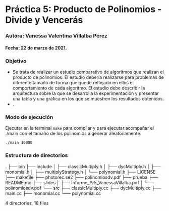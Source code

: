 # **Práctica 5: Producto de Polinomios - Divide y Vencerás**
### Autora: Vanessa Valentina Villalba Pérez
#### Fecha: 22 de marzo de 2021.

### Objetivo
- Se trata de realizar un estudio comparativo de algoritmos que realizan el producto de polinomios. El estudio debería realizarse para problemas de diferente tamaño de forma que quede reflejado en ellos el comportamiento de cada algoritmo. El estudio debe describir la arquitectura sobre la que se desarrolla la experimentación y presentar una tabla y una gráfica en los que se muestren los resultados obtenidos.
- .

### Modo de ejecución
Ejecutar en la terminal `make` para compilar y para ejecutar acompañar el ./main con el tamaño de los polinomios a generar aleatoriamente:

```console
./main 10000
```


### Estructura de directorios
.
├── bin
├── include
│   ├── classicMultiply.h
│   ├── dycMultiply.h
│   ├── monomial.h
│   ├── multiplyStrategy.h
│   └── polynomial.h
├── LICENSE
├── makefile
├── photorec.se2
├── polinomiosdv.pdf
├── prueba
├── README.md
├── slides
│   ├── Informe_Pr5_VanessaVillalba.pdf
│   └── polinomiosdv.pdf
└── src
    ├── classicMultiply.cc
    ├── dycMultiply.cc
    ├── main.cc
    ├── monomial.cc
    └── polynomial.cc

4 directories, 18 files